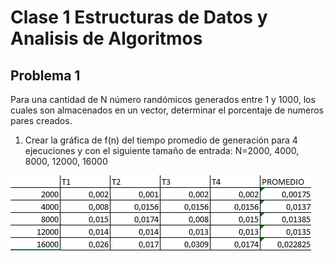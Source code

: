 # Clase 1 Estructuras de Datos y Analisis de Algoritmos
## Problema 1
Para una cantidad de N número randómicos generados entre 1 y 1000, los cuales son almacenados en un vector, determinar el porcentaje de numeros pares creados.
1. Crear la gráfica de f(n) del tiempo promedio de generación para 4 ejecuciones y con el siguiente tamaño de entrada: N=2000, 4000, 8000, 12000, 16000

![TablaTiempoEjecucion](/Clase1/TablaTiempoEjecucion.png)